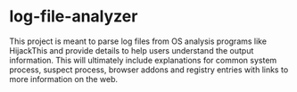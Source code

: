 # log-file-analyzer

This project is meant to parse log files from OS analysis programs like HijackThis and provide details to help users understand the output information. This will ultimately include explanations for common system process, suspect process, browser addons and registry entries with links to more information on the web.
